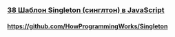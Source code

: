 ### [38 Шаблон Singleton (синглтон) в  JavaScript](https://www.youtube.com/watch?v=qdJ5yikZnfE)

#### https://github.com/HowProgrammingWorks/Singleton

